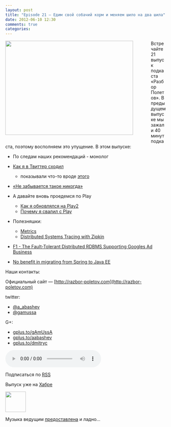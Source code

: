 ```yaml
---
layout: post
title: "Episode 21 — Едим свой собачий корм и меняем шило на два шила"
date: 2012-06-10 12:30
comments: true
categories: 
---
```


<a href="http://3.bp.blogspot.com/-hh4V2jbWfOM/T91Thn8t7uI/AAAAAAAAIcQ/emGHMq_4hMI/s1600/spring%253Fok%2521.jpg" imageanchor="1" style="clear: left; float: left; margin-bottom: 1em; margin-right: 2em; padding-right: 2em"><img border="0" height="295" src="http://3.bp.blogspot.com/-hh4V2jbWfOM/T91Thn8t7uI/AAAAAAAAIcQ/emGHMq_4hMI/s400/spring%253Fok%2521.jpg" width="400" /></a>

Встречайте 21 выпуск подкаста «Разбор Полетов». В предыдущем выпуске мы зажали 40 минут подкаста, поэтому восполняем это упущение. В этом выпуске:

- По следам наших рекомендаций - монолог
- [Как я в Твиттер сходил](https://plus.google.com/117481599451076280717/posts/95Pg2TToXsQ)
	* показывали что-то вроде [этого](http://www.infoq.com/presentations/Timelines-Twitter)
- [«Не забывается такое никогда»](http://paulasmuth.com/blog/a_bug_i_wont_forget/)
- А давайте вновь проедемся по Play
  	* [Как я обновлялся на Play2](http://raibledesigns.com/rd/entry/upgrading_to_play_2_anorm)
  	* [Почему я свалил с Play](http://whilefalse.blogspot.com/2012/03/why-im-moving-away-from-play-framework.html?m=1)

- Полезняшки:
    * [Metrics](http://metrics.codahale.com/)
    * [Distributed Systems Tracing with Zipkin](http://engineering.twitter.com/2012/06/distributed-systems-tracing-with-zipkin.html)

- [F1 - The Fault-Tolerant Distributed RDBMS Supporting Googles Ad Business](http://research.google.com/pubs/pub38125.html)
- [No benefit in migrating from Spring to Java EE](http://www.enhance-ict.com/2012/06/06/no-benefit-in-migrating-from-spring-to-java-ee/)

Наши контакты:

Официальный сайт — [http://razbor-poletov.com](http://razbor-poletov.com)

twitter: 

 * [@a_abashev](https://twitter.com/#!/a_abashev) 
 * [@gamussa](https://twitter.com/#!/gamussa)

G+:

 * [gplus.to/gAmUssA](http://gplus.to/gAmUssA) 
 * [gplus.to/aabashev](http://gplus.to/aabashev) 
 * [gplus.to/dmitryc](http://gplus.to/dmitryc)

<!-- player goes here-->
<audio controls="controls">
  <source src="http://moscow-nthost3a.cdn.rpod.ru/00/00/01/01/92/277821-242248/1-21_Episode_21_Season_1.mp3?play=1" type="audio/mp3" />
  Your browser does not support the audio tag.
</audio>

Подписаться по [RSS](http://feeds.feedburner.com/razbor-podcast)
<!-- habralink goes here-->
Выпуск уже на [Хабре](http://habrahabr.ru/post/145957/)
<!-- episode file link goes here-->
<a href="http://rpod.ru/get/277821/242248/download/1-21_Episode_21_Season_1.mp3" imageanchor="1" style="clear: left; margin-bottom: 1em; margin-left: auto; margin-right: 2em;"><img border="0" height="64" src="http://2.bp.blogspot.com/-qkfh8Q--dks/T0gixAMzuII/AAAAAAAAHD0/O5LbF3vvBNQ/s200/1330127522_mp3.png" width="64" /></a>

Музыка ведущим [предоставлена](http://www.audiobank.fm/single-music/27/111/More-And-Less/) и ладно...
